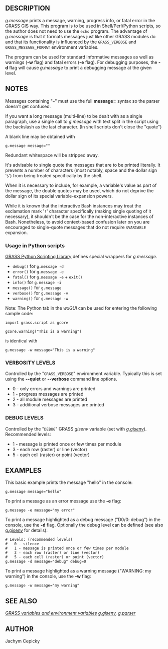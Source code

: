 ## DESCRIPTION

*g.message* prints a message, warning, progress info, or fatal error in
the GRASS GIS way. This program is to be used in Shell/Perl/Python
scripts, so the author does not need to use the `echo` program. The
advantage of *g.message* is that it formats messages just like other
GRASS modules do and that its functionality is influenced by the
`GRASS_VERBOSE` and `GRASS_MESSAGE_FORMAT` environment variables.

The program can be used for standard informative messages as well as
warnings (**-w** flag) and fatal errors (**-e** flag). For debugging
purposes, the **-d** flag will cause *g.message* to print a debugging
message at the given level.

## NOTES

Messages containing "`=`" must use the full **message=** syntax so the
parser doesn't get confused.

If you want a long message (multi-line) to be dealt with as a single
paragraph, use a single call to *g.message* with text split in the
script using the backslash as the last character. (In shell scripts
don't close the "quote")

A blank line may be obtained with

```shell
g.message message=""
```

Redundant whitespace will be stripped away.

It's advisable to single quote the messages that are to be printed
literally. It prevents a number of characters (most notably, space and
the dollar sign '`$`') from being treated specifically by the shell.

When it is necessary to include, for example, a variable's value as part
of the message, the double quotes may be used, which do not deprive the
dollar sign of its special variable-expansion powers.

While it is known that the interactive Bash instances may treat the
exclamation mark '`!`' character specifically (making single quoting of
it necessary), it shouldn't be the case for the non-interactive
instances of Bash. Nonetheless, to avoid context-based confusion later
on you are encouraged to single-quote messages that do not require
`$VARIABLE` expansion.

### Usage in Python scripts

[GRASS Python Scripting
Library](https://grass.osgeo.org/grass-devel/manuals/libpython/) defines
special wrappers for *g.message*.

- `debug()` for `g.message -d`
- `error()` for `g.message -e`
- `fatal()` for `g.message -e` + `exit()`
- `info()` for `g.message -i`
- `message()` for `g.message`
- `verbose()` for `g.message -v`
- `warning()` for `g.message -w`

Note: The Python tab in the *wxGUI* can be used for entering the
following sample code:

```shell
import grass.script as gcore

gcore.warning("This is a warning")
```

is identical with

```shell
g.message -w message="This is a warning"
```

### VERBOSITY LEVELS

Controlled by the "`GRASS_VERBOSE`" environment variable. Typically this
is set using the **--quiet** or **--verbose** command line options.

- 0 - only errors and warnings are printed
- 1 - progress messages are printed
- 2 - all module messages are printed
- 3 - additional verbose messages are printed

### DEBUG LEVELS

Controlled by the "`DEBUG`" GRASS *gisenv* variable (set with
*[g.gisenv](g.gisenv.md)*).
Recommended levels:

- 1 - message is printed once or few times per module
- 3 - each row (raster) or line (vector)
- 5 - each cell (raster) or point (vector)

## EXAMPLES

This basic example prints the message "hello" in the console:

```shell
g.message message="hello"
```

To print a message as an error message use the **-e** flag:

```shell
g.message -e message="my error"
```

To print a message highlighted as a debug message ("D0/0: debug") in the
console, use the **-d** flag. Optionally the debug level can be defined
(see also [g.gisenv](g.gisenv.md) for details):

```shell
# Levels: (recommended levels)
#   0 - silence
#   1 - message is printed once or few times per module
#   3 - each row (raster) or line (vector)
#   5 - each cell (raster) or point (vector)
g.message -d message="debug" debug=0
```

To print a message highlighted as a warning message ("WARNING: my
warning") in the console, use the **-w** flag:

```shell
g.message -w message="my warning"
```

## SEE ALSO

*[GRASS variables and environment variables](variables.md)*
*[g.gisenv](g.gisenv.md), [g.parser](g.parser.md)*

## AUTHOR

Jachym Cepicky
